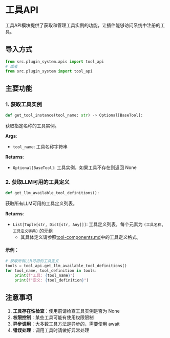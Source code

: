 # 工具API

工具API模块提供了获取和管理工具实例的功能，让插件能够访问系统中注册的工具。

## 导入方式

```python
from src.plugin_system.apis import tool_api
# 或者
from src.plugin_system import tool_api
```

## 主要功能

### 1. 获取工具实例

```python
def get_tool_instance(tool_name: str) -> Optional[BaseTool]:
```

获取指定名称的工具实例。

**Args**:
- `tool_name`: 工具名称字符串

**Returns**:
- `Optional[BaseTool]`: 工具实例，如果工具不存在则返回 None

### 2. 获取LLM可用的工具定义

```python
def get_llm_available_tool_definitions():
```

获取所有LLM可用的工具定义列表。

**Returns**:
- `List[Tuple[str, Dict[str, Any]]]`: 工具定义列表，每个元素为 `(工具名称, 工具定义字典)` 的元组
  - 其具体定义请参照[tool-components.md](../tool-components.md)中的工具定义格式。
#### 示例：

```python
# 获取所有LLM可用的工具定义
tools = tool_api.get_llm_available_tool_definitions()
for tool_name, tool_definition in tools:
    print(f"工具: {tool_name}")
    print(f"定义: {tool_definition}")
```

## 注意事项

1. **工具存在性检查**：使用前请检查工具实例是否为 None
2. **权限控制**：某些工具可能有使用权限限制
3. **异步调用**：大多数工具方法是异步的，需要使用 await
4. **错误处理**：调用工具时请做好异常处理

